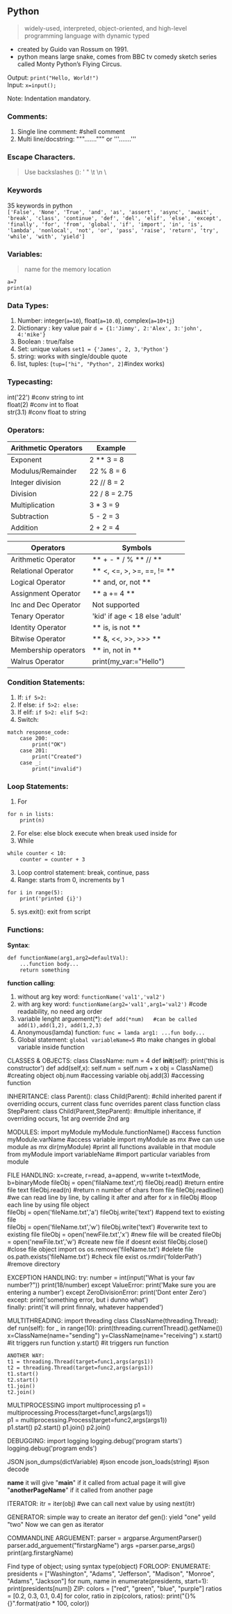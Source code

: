 ## Python
> widely-used, interpreted, object-oriented, and high-level programming language with dynamic typed
- created by Guido van Rossum on 1991.  
- python means large snake, comes from BBC tv comedy sketch series called Monty Python’s Flying Circus.   

Output: ```print("Hello, World!")```  
Input: ```x=input();```  	

Note: Indentation mandatory.  
### Comments:	
1. Single line comment: #shell comment
2. Multi line/docstring: """.......""" or '''.......'''

### Escape Characters. 
> Use backslashes (\): \' \" \t \n \\			

### Keywords  
35 keywords in python  
```['False', 'None', 'True', 'and', 'as', 'assert', 'async', 'await', 'break', 'class', 'continue', 'def', 'del', 'elif', 'else', 'except', 'finally', 'for', 'from', 'global', 'if', 'import', 'in', 'is', 'lambda', 'nonlocal', 'not', 'or', 'pass', 'raise', 'return', 'try', 'while', 'with', 'yield']```

### Variables:
> name for the memory location  
```
a=7
print(a)
```

### Data Types:  
1. Number: integer(```a=10```), float(```a=10.0```), complex(```a=10+1j```)	  
2. Dictionary : key value pair ```d = {1:'Jimmy', 2:'Alex', 3:'john', 4:'mike'}```
3. Boolean : true/false
4. Set: unique values ```set1 = {'James', 2, 3,'Python'} ```
5. string: works with single/double quote  
6. list, tuples: (```tup=["hi", "Python", 2]```#index works)
	
### Typecasting:  
int('22') #conv string to int   
float(2)  #conv int to float  
str(3.1)  #conv float to string   

### Operators:  

| Arithmetic Operators  | Example	|  
|-----------------------|---------------|
| Exponent		| 2 ** 3 = 8	|
| Modulus/Remainder	| 22 % 8 = 6	|
| Integer division	| 22 // 8 = 2	|
| Division		| 22 / 8 = 2.75	|
| Multiplication	| 3 * 3 = 9	|
| Subtraction		| 5 - 2 = 3	|
| Addition		| 2 + 2 = 4	|

|  Operators		| Symbols  			|  
|-----------------------|-------------------------------|  
| Arithmetic Operator  	| ** + - * / % ** // **  	|  
| Relational Operator  	| ** <, <=, >, >=, ==, != **  	|  
| Logical Operator  	| ** and, or, not **  		|  
| Assignment Operator  	| ** a += 4 **  		|  
| Inc and Dec Operator  | Not supported		  	|
| Tenary Operator	| 'kid' if age < 18 else 'adult'|
| Identity Operator  	| ** is, is not **  		|  
| Bitwise Operator 	| ** &, <<, >>, >>> **  	|  
| Membership operators  | ** in, not in **  		|
| Walrus Operator	| print(my_var:="Hello")	|

	
### Condition Statements:  
1. If: ```if 5>2: ``` 
2. If else: ```if 5>2: else:```  
2. If elif: ```if 5>2: elif 5<2: ```  
3. Switch:  
```
match response_code:
	case 200:
		print("OK")
	case 201:
		print("Created")
	case _:
		print("invalid")
```
   
### Loop Statements:
1. For    
```
for n in lists:
	print(n)	
```
2. For else: else block execute when break used inside for  
3. While
```
while counter < 10:  
	counter = counter + 3  
```
3. Loop control statement: break, continue, pass
4. Range: starts from 0, increments by 1
```
for i in range(5):
	print('printed {i}')
```
5. sys.exit(): exit from script
   
### Functions:
**Syntax**:  
```
def functionName(arg1,arg2=defaultVal):
	...function body...	
	return something
```	
**function calling**:   
1. without arg key word: ```functionName('val1','val2')```     
2. with arg key word: ```functionName(arg2='val1',arg1='val2')```	#code readability, no need arg order  
3. variable lenght arguement(*): ```def add(*num)	#can be called add(1),add(1,2), add(1,2,3)```
4. Anonymous(lamda) function: ```func = lamda arg1: ...fun body...```
5. Global statement: ```global variableName=5```    #to make changes in global variable inside function  	
			
CLASSES & OBJECTS:
	class ClassName:
		num = 4
		def __init__(self):
			print('this is constructor')
		def add(self,x):
			self.num = self.num + x
	obj = ClassName()		#creating object
	obj.num					#accessing variable
	obj.add(3)	 			#accessing function	

INHERITANCE:
	class Parent():
	class Child(Parent):	#child inherited parent	if overriding occurs, current class func overrides parent class function
	class StepParent:
	class Child(Parent,StepParent):	#multiple inheritance, if overriding occurs, 1st arg override 2nd arg
	
		
MODULES:
	import myModule
	myModule.functionName()		#access function
	myModule.varName			#access variable
	import myModule as mx		#we can use module as mx
	dir(myModule)				#print all functions available in that module		
	from myModule import variableName	#import particular variables from module

FILE HANDLING:
	x=create, r=read, a=append, w=write
	t=textMode, b=binaryMode
	fileObj = open('filaName.text',rt)
	fileObj.read()						#return entire file text
	fileObj.read(n)						#return n number of chars from file
	fileObj.readline()					#we can read line by line, by calling it after and after
	for x in fileObj					#loop each line by using file object	
	fileObj = open('fileName.txt','a')
	fileObj.write('text')				#append text to existing file	
	fileObj = open('fileName.txt','w')
	fileObj.write('text')				#overwrite text to existing file
	fileObj = open('newFile.txt','x')	#new file will be created
	fileObj = open('newFile.txt','w')	#create new file if doesnt exist
	fileObj.close()						#close file object
	import os
	os.remove('fileName.txt')			#delete file
	os.path.exists('fileName.txt')		#check file exist
	os.rmdir('folderPath')				#remove directory
	
EXCEPTION HANDLING:
	try:
		number = int(input("What is your fav number?"))
		print(18/number)
	except ValueError:
		print('Make sure you are entering a number')
	except ZeroDivisionError:
		print('Dont enter Zero')
	except:
		print('something error, but i dunno what')				
	finally:
		print('it will print finnaly, whatever happended')

MULTITHREADING:
	import threading
	class ClassName(threading.Thread):
		def run(self):
			for _ in range(10):
				print(threading.currentThread().getName())	
	x=ClassName(name="sending")
	y=ClassName(name="receiving")
	x.start()		#it triggers run function
	y.start()		#it triggers run function
	
	ANOTHER WAY:
	t1 = threading.Thread(target=func1,args(args1))
	t2 = threading.Thread(target=func2,args(args1))
	t1.start()
	t2.start()
	t1.join()
	t2.join()

MULTIPROCESSING
	import multiprocessing
	p1 = multiprocessing.Process(target=func1,args(args1))	
	p1 = multiprocessing.Process(target=func2,args(args1))	
	p1.start()
	p2.start()
	p1.join()
	p2.join()
	
DEBUGGING:
	import logging
	logging.debug('program starts')
	logging.debug('program ends')	
	
	
JSON
json_dumps(dictVariable)		#json encode
json_loads(string)				#json decode

__name__
it will give "__main__" if it called from actual page
it will give "__anotherPageName__" if it called from another page


ITERATOR:
itr = iter(obj)		#we can call next value by using   next(itr)

GENERATOR: simple way to create an iterator
	def gen():
		yield "one"
		yeild "two"
	Now we can gen as iterator 	

COMMANDLINE ARGUEMENT:
	parser = argparse.ArgumentParser()
	parser.add_arguement("firstargName")
	args =parser.parse_args()
	print(arg.firstargName)
	
Find type of object; using syntax   type(object)
FORLOOP: 
	ENUMERATE:
		presidents = ["Washington", "Adams", "Jefferson", "Madison", "Monroe", "Adams", "Jackson"]
		for num, name in enumerate(presidents, start=1):
			print(presidents[num])
	ZIP:
		colors = ["red", "green", "blue", "purple"]
		ratios = [0.2, 0.3, 0.1, 0.4]
		for color, ratio in zip(colors, ratios):
			print("{}% {}".format(ratio * 100, color))	
